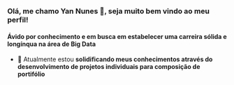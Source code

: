 ### Olá, me chamo Yan Nunes 👋, seja muito bem vindo ao meu perfil!
#### Ávido por conhecimento e em busca em estabelecer uma carreira sólida e longínqua na área de Big Data 

- 🔭 Atualmente estou **solidificando meus conhecimentos através do desenvolvimento de projetos individuais para composição de portifólio**
<!--
**yannunes03/yannunes03** is a ✨ _special_ ✨ repository because its `README.md` (this file) appears on your GitHub profile.

Here are some ideas to get you started:


- 🌱 I’m currently learning ...
- 👯 I’m looking to collaborate on ...
- 🤔 I’m looking for help with ...
- 💬 Ask me about ...
- 📫 How to reach me: ...
- 😄 Pronouns: ...
- ⚡ Fun fact: ...
-->
